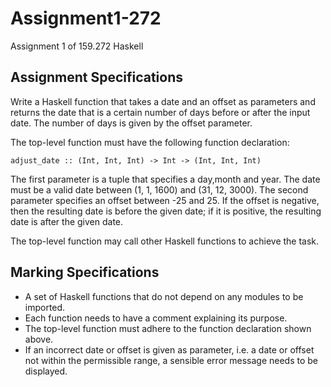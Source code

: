 # Assignment1-272
Assignment 1 of 159.272 Haskell

## Assignment Specifications 

Write a Haskell function that takes a date and an offset as parameters and returns the date that 
is a certain number of days before or after the input date. The number of days is given by the offset parameter.

The top-level function must have the following function declaration:

`adjust_date :: (Int, Int, Int) -> Int -> (Int, Int, Int)`

The first parameter is a tuple that specifies a day,month and year.
The date must be a valid date between (1, 1, 1600) and (31, 12, 3000). 
The second parameter specifies an offset between -25 and 25. If the offset is negative, 
then the resulting date is before the given date; if it is positive, the resulting date is after the given date. 

The top-level function may call other Haskell functions to achieve the task.

## Marking Specifications 

- A set of Haskell functions that do not depend on any modules to be imported.
- Each function needs to have a comment explaining its purpose.
- The top-level function must adhere to the function declaration shown above.
-  If an incorrect date or offset is given as parameter, i.e. a date or offset not within the
permissible range, a sensible error message needs to be displayed.
